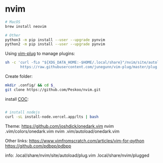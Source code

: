 # nvim

```bash
# MacOS
brew install neovim

# Other
python3 -m pip install --user --upgrade pynvim
python2 -m pip install --user --upgrade pynvim
```

Using [vim-plug](https://github.com/junegunn/vim-plug) to manage plugins:

```bash
sh -c 'curl -fLo "${XDG_DATA_HOME:-$HOME/.local/share}"/nvim/site/autoload/plug.vim --create-dirs \
       https://raw.githubusercontent.com/junegunn/vim-plug/master/plug.vim'
````

Create folder:
```bash
mkdir .config/ && cd $_
git clone https://github.com/Peskoo/nvim.git
```

install [COC](https://github.com/neoclide/coc.nvim):
```bash

# install nodejs
curl -sL install-node.vercel.app/lts | bash
```

Theme:
https://github.com/joshdick/onedark.vim
nvim .vim/colors/onedark.vim
nvim .vim/autoload/onedark.vim

Other links:
https://www.vimfromscratch.com/articles/vim-for-python
https://github.com/pdbpp/pdbpp

info:
.local/share/nvim/site/autoload/plug.vim
.local/share/nvim/plugged
